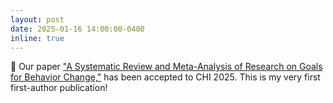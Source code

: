```yaml
---
layout: post
date: 2025-01-16 14:00:00-0400
inline: true
---
```


:tada: Our paper ["A Systematic Review and Meta-Analysis of Research on Goals for Behavior Change,"](https://dl.acm.org/doi/full/10.1145/3706598.3714072) has been accepted to CHI 2025. This is my very first first-author publication!
